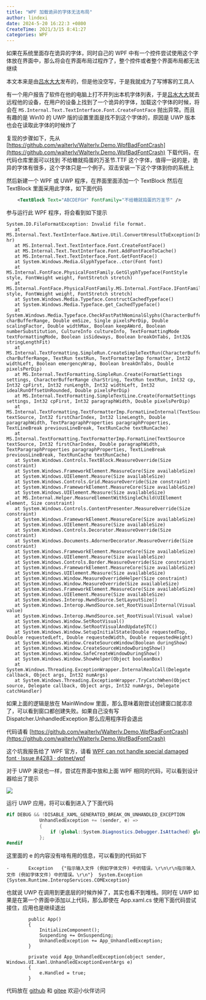 ```yaml
---
title: "WPF 加载诡异的字体无法布局"
author: lindexi
date: 2024-5-20 16:22:3 +0800
CreateTime: 2021/3/15 8:41:27
categories: WPF
---
```


如果在系统里面存在诡异的字体，同时自己的 WPF 中有一个控件尝试使用这个字体放在界面中，那么将会在界面布局过程炸了，整个控件或者整个界面布局都无法继续

<!--more-->


<!-- CreateTime:2021/3/15 8:41:27 -->

<!-- 发布 -->

本文本来是由[吕水大大](http://blog.walterlv.com/)发布的，但是他没空写，于是我就成为了写博客的工具人

有一个用户报告了软件在他的电脑上打不开列出本机字体列表，于是[吕水大大](http://blog.walterlv.com/)就去远程他的设备，在用户的设备上找到了一个诡异的字体，加载这个字体的时候，将会在 `MS.Internal.Text.TextInterface.Font.CreateFontFace` 抛出异常。而且有趣的是 Win10 的 UWP 版的设置里面是找不到这个字体的，原因是 UWP 版本也会在读取此字体的时候炸了

复现的步骤如下，先从 [https://github.com/walterlv/Walterlv.Demo.WpfBadFontCrash](https://github.com/walterlv/Walterlv.Demo.WpfBadFontCrash) 下载代码，在代码仓库里面可以找到 不给糖就捣蛋的万圣节.TTF 这个字体，值得一说的是，诡异的字体有很多，这个字体只是一个例子。双击安装一下这个字体到你的系统上

然后新建一个 WPF 或 UWP 程序，在界面里面添加一个 TextBlock 然后在 TextBlock 里面采用此字体，如下面代码

```xml
    <TextBlock Text="ABCDEFGH" FontFamily="不给糖就捣蛋的万圣节" />
```

参与运行此 WPF 程序，将会看到如下提示

```
System.IO.FileFormatException: Invalid file format.
   at MS.Internal.Text.TextInterface.Native.Util.ConvertHresultToException(Int32 hr)
   at MS.Internal.Text.TextInterface.Font.CreateFontFace()
   at MS.Internal.Text.TextInterface.Font.AddFontFaceToCache()
   at MS.Internal.Text.TextInterface.Font.GetFontFace()
   at System.Windows.Media.GlyphTypeface..ctor(Font font)
   at MS.Internal.FontFace.PhysicalFontFamily.GetGlyphTypeface(FontStyle style, FontWeight weight, FontStretch stretch)
   at MS.Internal.FontFace.PhysicalFontFamily.MS.Internal.FontFace.IFontFamily.GetTypefaceMetrics(FontStyle style, FontWeight weight, FontStretch stretch)
   at System.Windows.Media.Typeface.ConstructCachedTypeface()
   at System.Windows.Media.Typeface.get_CachedTypeface()
   at System.Windows.Media.Typeface.CheckFastPathNominalGlyphs(CharacterBufferRange charBufferRange, Double emSize, Single pixelsPerDip, Double scalingFactor, Double widthMax, Boolean keepAWord, Boolean numberSubstitution, CultureInfo cultureInfo, TextFormattingMode textFormattingMode, Boolean isSideways, Boolean breakOnTabs, Int32& stringLengthFit)
   at MS.Internal.TextFormatting.SimpleRun.CreateSimpleTextRun(CharacterBufferRange charBufferRange, TextRun textRun, TextFormatterImp formatter, Int32 widthLeft, Boolean emergencyWrap, Boolean breakOnTabs, Double pixelsPerDip)
   at MS.Internal.TextFormatting.SimpleRun.Create(FormatSettings settings, CharacterBufferRange charString, TextRun textRun, Int32 cp, Int32 cpFirst, Int32 runLength, Int32 widthLeft, Int32 idealRunOffsetUnRounded, Double pixelsPerDip)
   at MS.Internal.TextFormatting.SimpleTextLine.Create(FormatSettings settings, Int32 cpFirst, Int32 paragraphWidth, Double pixelsPerDip)
   at MS.Internal.TextFormatting.TextFormatterImp.FormatLineInternal(TextSource textSource, Int32 firstCharIndex, Int32 lineLength, Double paragraphWidth, TextParagraphProperties paragraphProperties, TextLineBreak previousLineBreak, TextRunCache textRunCache)
   at MS.Internal.TextFormatting.TextFormatterImp.FormatLine(TextSource textSource, Int32 firstCharIndex, Double paragraphWidth, TextParagraphProperties paragraphProperties, TextLineBreak previousLineBreak, TextRunCache textRunCache)
   at System.Windows.Controls.TextBlock.MeasureOverride(Size constraint)
   at System.Windows.FrameworkElement.MeasureCore(Size availableSize)
   at System.Windows.UIElement.Measure(Size availableSize)
   at System.Windows.Controls.Grid.MeasureOverride(Size constraint)
   at System.Windows.FrameworkElement.MeasureCore(Size availableSize)
   at System.Windows.UIElement.Measure(Size availableSize)
   at MS.Internal.Helper.MeasureElementWithSingleChild(UIElement element, Size constraint)
   at System.Windows.Controls.ContentPresenter.MeasureOverride(Size constraint)
   at System.Windows.FrameworkElement.MeasureCore(Size availableSize)
   at System.Windows.UIElement.Measure(Size availableSize)
   at System.Windows.Controls.Decorator.MeasureOverride(Size constraint)
   at System.Windows.Documents.AdornerDecorator.MeasureOverride(Size constraint)
   at System.Windows.FrameworkElement.MeasureCore(Size availableSize)
   at System.Windows.UIElement.Measure(Size availableSize)
   at System.Windows.Controls.Border.MeasureOverride(Size constraint)
   at System.Windows.FrameworkElement.MeasureCore(Size availableSize)
   at System.Windows.UIElement.Measure(Size availableSize)
   at System.Windows.Window.MeasureOverrideHelper(Size constraint)
   at System.Windows.Window.MeasureOverride(Size availableSize)
   at System.Windows.FrameworkElement.MeasureCore(Size availableSize)
   at System.Windows.UIElement.Measure(Size availableSize)
   at System.Windows.Interop.HwndSource.SetLayoutSize()
   at System.Windows.Interop.HwndSource.set_RootVisualInternal(Visual value)
   at System.Windows.Interop.HwndSource.set_RootVisual(Visual value)
   at System.Windows.Window.SetRootVisual()
   at System.Windows.Window.SetRootVisualAndUpdateSTC()
   at System.Windows.Window.SetupInitialState(Double requestedTop, Double requestedLeft, Double requestedWidth, Double requestedHeight)
   at System.Windows.Window.CreateSourceWindow(Boolean duringShow)
   at System.Windows.Window.CreateSourceWindowDuringShow()
   at System.Windows.Window.SafeCreateWindowDuringShow()
   at System.Windows.Window.ShowHelper(Object booleanBox)
   at System.Windows.Threading.ExceptionWrapper.InternalRealCall(Delegate callback, Object args, Int32 numArgs)
   at System.Windows.Threading.ExceptionWrapper.TryCatchWhen(Object source, Delegate callback, Object args, Int32 numArgs, Delegate catchHandler)
```

如果上面的逻辑是放在 MainWindow 里面，那么意味着刚尝试创建窗口就凉凉了，可以看到窗口都创建失败。如果自己没有写 Dispatcher.UnhandledException 那么应用程序将会退出

代码请看 [https://github.com/walterlv/Walterlv.Demo.WpfBadFontCrash](https://github.com/walterlv/Walterlv.Demo.WpfBadFontCrash)

这个坑我报告给了 WPF 官方，请看 [WPF can not handle special damaged font · Issue #4283 · dotnet/wpf](https://github.com/dotnet/wpf/issues/4283)

对于 UWP 来说也一样，尝试在界面中放和上面 WPF 相同的代码，可以看到设计器给出了提示

![](http://image.acmx.xyz/lindexi%2F202131316131196.jpg)

运行 UWP 应用，将可以看到进入了下面代码

```csharp
#if DEBUG && !DISABLE_XAML_GENERATED_BREAK_ON_UNHANDLED_EXCEPTION
            UnhandledException += (sender, e) =>
            {
                if (global::System.Diagnostics.Debugger.IsAttached) global::System.Diagnostics.Debugger.Break();
            };
#endif
```

这里面的 e 的内容没有啥有用的信息，可以看到的代码如下

```
-		Exception	{"指示输入文件 (例如字体文件) 中的错误。\r\n\r\n指示输入文件 (例如字体文件) 中的错误。\r\n"}	System.Exception {System.Runtime.InteropServices.COMException}
```

也就说 UWP 在调用到更底层的时候炸掉了，其实也看不到堆栈。同时在 UWP 如果是在第一个界面中添加以上代码，那么即使在 App.xaml.cs 使用下面代码尝试接住，应用也是继续退出

```
        public App()
        {
            InitializeComponent();
            Suspending += OnSuspending;
            UnhandledException += App_UnhandledException;
        }

        private void App_UnhandledException(object sender, Windows.UI.Xaml.UnhandledExceptionEventArgs e)
        {
            e.Handled = true;
        }
```

代码放在 [github](https://github.com/lindexi/lindexi_gd/tree/0fe2a367/KinubachekallHinuquba) 和 [gitee](https://gitee.com/lindexi/lindexi_gd/tree/0fe2a367/KinubachekallHinuquba) 欢迎小伙伴访问



<!-- 

WPF can not handle special damaged font


* .NET Core Version: All
* Windows version: Any
* Does the bug reproduce also in WPF for .NET Framework 4.8?: Yes

 **Problem description:**

When we use the special damaged font, the WPF layout system will break. And we can not do something to handle it.

The step:

1. Clone the [https://github.com/walterlv/Walterlv.Demo.WpfBadFontCrash](https://github.com/walterlv/Walterlv.Demo.WpfBadFontCrash) repo
2. Install the 不给糖就捣蛋的万圣节.TTF font in the Walterlv.Demo.WpfBadFontCrash folder
3. Add the code to MainWindow.xaml and then build and run the application

    <TextBlock Text="ABCDEFGH" FontFamily="不给糖就捣蛋的万圣节" />
 
 **Actual behavior:** 


And you will find the application throw the exception.

System.IO.FileFormatException: Invalid file format.
   at MS.Internal.Text.TextInterface.Native.Util.ConvertHresultToException(Int32 hr)
   at MS.Internal.Text.TextInterface.Font.CreateFontFace()
   at MS.Internal.Text.TextInterface.Font.AddFontFaceToCache()
   at MS.Internal.Text.TextInterface.Font.GetFontFace()
   at System.Windows.Media.GlyphTypeface..ctor(Font font)
   at MS.Internal.FontFace.PhysicalFontFamily.GetGlyphTypeface(FontStyle style, FontWeight weight, FontStretch stretch)
   at MS.Internal.FontFace.PhysicalFontFamily.MS.Internal.FontFace.IFontFamily.GetTypefaceMetrics(FontStyle style, FontWeight weight, FontStretch stretch)
   at System.Windows.Media.Typeface.ConstructCachedTypeface()
   at System.Windows.Media.Typeface.get_CachedTypeface()
   at System.Windows.Media.Typeface.CheckFastPathNominalGlyphs(CharacterBufferRange charBufferRange, Double emSize, Single pixelsPerDip, Double scalingFactor, Double widthMax, Boolean keepAWord, Boolean numberSubstitution, CultureInfo cultureInfo, TextFormattingMode textFormattingMode, Boolean isSideways, Boolean breakOnTabs, Int32& stringLengthFit)
   at MS.Internal.TextFormatting.SimpleRun.CreateSimpleTextRun(CharacterBufferRange charBufferRange, TextRun textRun, TextFormatterImp formatter, Int32 widthLeft, Boolean emergencyWrap, Boolean breakOnTabs, Double pixelsPerDip)
   at MS.Internal.TextFormatting.SimpleRun.Create(FormatSettings settings, CharacterBufferRange charString, TextRun textRun, Int32 cp, Int32 cpFirst, Int32 runLength, Int32 widthLeft, Int32 idealRunOffsetUnRounded, Double pixelsPerDip)
   at MS.Internal.TextFormatting.SimpleTextLine.Create(FormatSettings settings, Int32 cpFirst, Int32 paragraphWidth, Double pixelsPerDip)
   at MS.Internal.TextFormatting.TextFormatterImp.FormatLineInternal(TextSource textSource, Int32 firstCharIndex, Int32 lineLength, Double paragraphWidth, TextParagraphProperties paragraphProperties, TextLineBreak previousLineBreak, TextRunCache textRunCache)
   at MS.Internal.TextFormatting.TextFormatterImp.FormatLine(TextSource textSource, Int32 firstCharIndex, Double paragraphWidth, TextParagraphProperties paragraphProperties, TextLineBreak previousLineBreak, TextRunCache textRunCache)
   at System.Windows.Controls.TextBlock.MeasureOverride(Size constraint)
   at System.Windows.FrameworkElement.MeasureCore(Size availableSize)
   at System.Windows.UIElement.Measure(Size availableSize)
   at System.Windows.Controls.Grid.MeasureOverride(Size constraint)
   at System.Windows.FrameworkElement.MeasureCore(Size availableSize)
   at System.Windows.UIElement.Measure(Size availableSize)
   at MS.Internal.Helper.MeasureElementWithSingleChild(UIElement element, Size constraint)
   at System.Windows.Controls.ContentPresenter.MeasureOverride(Size constraint)
   at System.Windows.FrameworkElement.MeasureCore(Size availableSize)
   at System.Windows.UIElement.Measure(Size availableSize)
   at System.Windows.Controls.Decorator.MeasureOverride(Size constraint)
   at System.Windows.Documents.AdornerDecorator.MeasureOverride(Size constraint)
   at System.Windows.FrameworkElement.MeasureCore(Size availableSize)
   at System.Windows.UIElement.Measure(Size availableSize)
   at System.Windows.Controls.Border.MeasureOverride(Size constraint)
   at System.Windows.FrameworkElement.MeasureCore(Size availableSize)
   at System.Windows.UIElement.Measure(Size availableSize)
   at System.Windows.Window.MeasureOverrideHelper(Size constraint)
   at System.Windows.Window.MeasureOverride(Size availableSize)
   at System.Windows.FrameworkElement.MeasureCore(Size availableSize)
   at System.Windows.UIElement.Measure(Size availableSize)
   at System.Windows.Interop.HwndSource.SetLayoutSize()
   at System.Windows.Interop.HwndSource.set_RootVisualInternal(Visual value)
   at System.Windows.Interop.HwndSource.set_RootVisual(Visual value)
   at System.Windows.Window.SetRootVisual()
   at System.Windows.Window.SetRootVisualAndUpdateSTC()
   at System.Windows.Window.SetupInitialState(Double requestedTop, Double requestedLeft, Double requestedWidth, Double requestedHeight)
   at System.Windows.Window.CreateSourceWindow(Boolean duringShow)
   at System.Windows.Window.CreateSourceWindowDuringShow()
   at System.Windows.Window.SafeCreateWindowDuringShow()
   at System.Windows.Window.ShowHelper(Object booleanBox)
   at System.Windows.Threading.ExceptionWrapper.InternalRealCall(Delegate callback, Object args, Int32 numArgs)
   at System.Windows.Threading.ExceptionWrapper.TryCatchWhen(Object source, Delegate callback, Object args, Int32 numArgs, Delegate catchHandler)

And the WPF layout system will break.

It also makes UWP application not work
 
 **Expected behavior:**

We can handle the exception to fix the WPF layout system
 
 **Minimal repro:**

[https://github.com/walterlv/Walterlv.Demo.WpfBadFontCrash](https://github.com/walterlv/Walterlv.Demo.WpfBadFontCrash) 

-->
